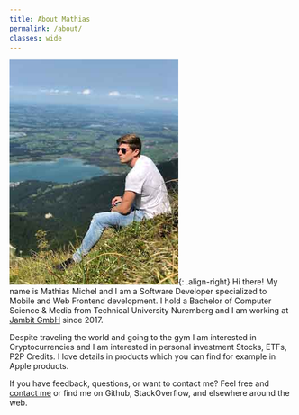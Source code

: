 ```yaml
---
title: About Mathias
permalink: /about/
classes: wide
---
```


![Mathias in the mountains](/assets/images/about/mm-alpen.jpg){: .align-right}
Hi there! My name is Mathias Michel and I am a Software Developer specialized to Mobile and Web Frontend development. I hold a Bachelor of Computer Science & Media from Technical University Nuremberg and I am working at [Jambit GmbH] since 2017.

Despite traveling the world and going to the gym I am interested in Cryptocurrencies and I am interested in personal investment Stocks, ETFs, P2P Credits. I love details in products which you can find for example in Apple products.

If you have feedback, questions, or want to contact me? Feel free and [contact me] or find me on Github, StackOverflow, and elsewhere around the web.

[Jambit Gmbh]: http://www.jambit.com
[contact me]: /contact/

